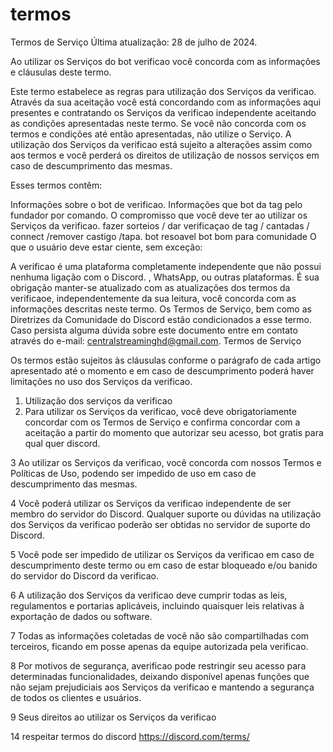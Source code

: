 # termos
Termos de Serviço
Última atualização: 28 de julho de 2024.

Ao utilizar os Serviços do bot verificao você concorda com as informações e cláusulas deste termo.

Este termo estabelece as regras para utilização dos Serviços da verificao. Através da sua aceitação você está concordando com as informações aqui presentes e contratando os Serviços da verificao independente aceitando as condições apresentadas neste termo. Se você não concorda com os termos e condições até então apresentadas, não utilize o Serviço. A utilização dos Serviços da verificao está sujeito a alterações assim como aos termos e você perderá os direitos de utilização de nossos serviços em caso de descumprimento das mesmas.

Esses termos contêm:

Informações sobre o bot de verificao.
Informações que bot da tag pelo fundador por comando.
O compromisso que você deve ter ao utilizar os Serviços da verificao.
fazer sorteios / dar verificaçao de tag / cantadas / connect /remover castigo /tapa.
bot resoavel bot bom para comunidade
O que o usuário deve estar ciente, sem exceção:

A verificao é uma plataforma completamente independente que não possui nenhuma ligação com o Discord. , WhatsApp, ou outras plataformas.
É sua obrigação manter-se atualizado com as atualizações dos termos da verificaoe, independentemente da sua leitura, você concorda com as informações descritas neste termo.
Os Termos de Serviço, bem como as Diretrizes da Comunidade do Discord estão condicionados a esse termo.
Caso persista alguma dúvida sobre este documento entre em contato através do e-mail: centralstreaminghd@gmail.com.
Termos de Serviço

Os termos estão sujeitos às cláusulas conforme o parágrafo de cada artigo apresentado até o momento e em caso de descumprimento poderá haver limitações no uso dos Serviços da verificao.

1. Utilização dos serviços da verificao
2. Para utilizar os Serviços da verificao, você deve obrigatoriamente concordar com os Termos de Serviço e confirma concordar com a aceitação a partir do momento que autorizar seu acesso, bot gratis para qual quer discord.

3 Ao utilizar os Serviços da verificao, você concorda com nossos Termos e Políticas de Uso, podendo ser impedido de uso em caso de descumprimento das mesmas.

4 Você poderá utilizar os Serviços da verificao independente de ser membro do servidor do Discord. Qualquer suporte ou dúvidas na utilização dos Serviços da verificao poderão ser obtidas no servidor de suporte do Discord.

5 Você pode ser impedido de utilizar os Serviços da verificao em caso de descumprimento deste termo ou em caso de estar bloqueado e/ou banido do servidor do Discord da verificao.

6 A utilização dos Serviços da verificao deve cumprir todas as leis, regulamentos e portarias aplicáveis, incluindo quaisquer leis relativas à exportação de dados ou software.

7 Todas as informações coletadas de você não são compartilhadas com terceiros, ficando em posse apenas da equipe autorizada pela verificao.

8 Por motivos de segurança, averificao pode restringir seu acesso para determinadas funcionalidades, deixando disponível apenas funções que não sejam prejudiciais aos Serviços da verificao  e mantendo a segurança de todos os clientes e usuários.

9 Seus direitos ao utilizar os Serviços da verificao


14 respeitar termos do discord https://discord.com/terms/

